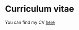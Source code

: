 # Curriculum vitae

You can find my CV [here](https://github.com/Luci-netizen/CV/blob/a68660686fe341ec6c16735642700da25b1f4dc7/Smidova-CV.pdf)

